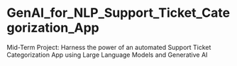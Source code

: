 # GenAI_for_NLP_Support_Ticket_Categorization_App
Mid-Term Project: Harness the power of an automated Support Ticket Categorization App using Large Language Models and Generative AI
